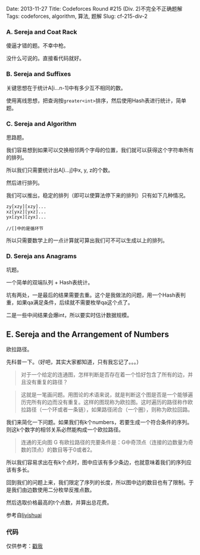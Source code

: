 Date: 2013-11-27
Title: Codeforces Round #215 (Div. 2)不完全不正确题解
Tags: codeforces, algorithm, 算法, 题解
Slug: cf-215-div-2


### A. Sereja and Coat Rack

傻逼才错的题。不幸中枪。

没什么可说的。直接看代码就好。

### B. Sereja and Suffixes

关键思想在于统计A[i...n-1]中有多少互不相同的数。

使用离线思想，把查询按``greater<int>``排序，然后使用Hash表进行统计，简单题。

### C. Sereja and Algorithm

思路题。

我们容易想到如果可以交换相邻两个字母的位置，我们就可以获得这个字符串所有的排列。

所以我们只需要统计出A[i...j]中x, y, z的个数。

然后进行排列。

我们可以推出，稳定的排列（即可以使算法停下来的排列）只有如下几种情况。

```
zy[xzy][xzy]...
xz[yxz][yxz]...
yx[zyx][zyx]...

//[]中的是循环节
```

所以只需要数学上的一点计算就可算出我们可不可以生成以上的排列。

### D. Sereja ans Anagrams

坑题。

一个简单的双端队列 + Hash表统计。

坑有两处，一是最后的结果需要去重。这个是我做法的问题，用一个Hash表判重，如果qa满足条件，后续就不需要枚举qa这个点了。

二是一些中间结果会爆int，所以要实时估计数据规模。

## E. Sereja and the Arrangement of Numbers

欧拉路径。

先科普一下。（好吧，其实大家都知道，只有我忘记了。。。）

> 对于一个给定的连通图，怎样判断是否存在着一个恰好包含了所有的边，并且没有重复的路径？

> 这就是一笔画问题。用图论的术语来说，就是判断这个图是否是一个能够遍历完所有的边而没有重复。这样的图现称为欧拉图。这时遍历的路径称作欧拉路径（一个环或者一条链），如果路径闭合（一个圈），则称为欧拉回路。

我们来简化一下问题。如果我们有k个numbers，若要生成一个符合条件的序列。则这k个数字的相邻关系必然能构成一个欧拉路径。

> 连通的无向图 G 有欧拉路径的充要条件是：G中奇顶点（连接的边数量为奇数的顶点）的数目等于0或者2。

所以我们容易求出在有k个点时，图中应该有多少条边，也就意味着我们的序列应该有多长。

回到我们的问题上来，我们限定了序列的长度，所以图中边的数目也有了限制。于是我们由边数使用二分枚举反推点数。

然后选取价格最高的t个点数，并算出总花费。

参考自[liyishuai][2]

### 代码

仅供参考：[戳我][1]

[1]:https://github.com/Wizmann/ACM-ICPC/tree/master/Codeforces/Codeforces%20Round%20%23216%20(Div.%202)
[2]:http://codeforces.com/blog/entry/9728

